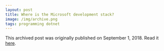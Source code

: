 ```yaml
---
layout: post
title: Where is the Microsoft development stack?
image: /img/archive.png
tags: programming dotnet
---
```

This archived post was originally published on September 1, 2018. Read it [here](/alex.ciobanu.org/index58a0.html).
